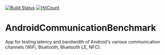 [![Build Status](https://travis-ci.org/haoyun1129/AndroidCommunicationBenchmark.svg?branch=master)](https://travis-ci.org/haoyun1129/AndroidCommunicationBenchmark)
[![HitCount](http://hits.dwyl.io/haoyun.tw@gmail.com/AndroidCommunicationBenchmark.svg)](http://hits.dwyl.io/haoyun.tw@gmail.com/AndroidCommunicationBenchmark)

# AndroidCommunicationBenchmark
App for testing latency and bandwidth of Android's various communication channels (WiFi, Bluetooth, Bluetooth LE, NFC).
